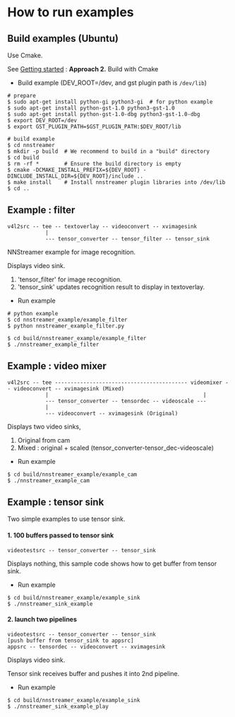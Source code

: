 # How to run examples

## Build examples (Ubuntu)

Use Cmake.

See [Getting started](getting-started.md) : **Approach 2.** Build with Cmake

- Build example (DEV_ROOT=/dev, and gst plugin path is ```/dev/lib```)

```
# prepare
$ sudo apt-get install python-gi python3-gi  # for python example
$ sudo apt-get install python-gst-1.0 python3-gst-1.0
$ sudo apt-get install python-gst-1.0-dbg python3-gst-1.0-dbg
$ export DEV_ROOT=/dev
$ export GST_PLUGIN_PATH=$GST_PLUGIN_PATH:$DEV_ROOT/lib
```
```
# build example
$ cd nnstreamer
$ mkdir -p build  # We recommend to build in a "build" directory
$ cd build
$ rm -rf *        # Ensure the build directory is empty
$ cmake -DCMAKE_INSTALL_PREFIX=${DEV_ROOT} -DINCLUDE_INSTALL_DIR=${DEV_ROOT}/include ..
$ make install    # Install nnstreamer plugin libraries into /dev/lib
$ cd ..
```

## Example : filter

```
v4l2src -- tee -- textoverlay -- videoconvert -- xvimagesink
            |
            --- tensor_converter -- tensor_filter -- tensor_sink
```

NNStreamer example for image recognition.

Displays video sink.

1. 'tensor_filter' for image recognition.
2. 'tensor_sink' updates recognition result to display in textoverlay.

- Run example
```
# python example
$ cd nnstreamer_example/example_filter
$ python nnstreamer_example_filter.py 
```

```
$ cd build/nnstreamer_example/example_filter
$ ./nnstreamer_example_filter
```

## Example : video mixer

```
v4l2src -- tee ------------------------------------------ videomixer -- videoconvert -- xvimagesink (Mixed)
            |                                                 |
            --- tensor_converter -- tensordec -- videoscale ---
            |
            --- videoconvert -- xvimagesink (Original)
```

Displays two video sinks,
 
1. Original from cam
2. Mixed : original + scaled (tensor_converter-tensor_dec-videoscale)

- Run example
```
$ cd build/nnstreamer_example/example_cam
$ ./nnstreamer_example_cam
```

## Example : tensor sink

Two simple examples to use tensor sink.

#### 1. 100 buffers passed to tensor sink

```
videotestsrc -- tensor_converter -- tensor_sink
```

Displays nothing, this sample code shows how to get buffer from tensor sink.

- Run example
```
$ cd build/nnstreamer_example/example_sink
$ ./nnstreamer_sink_example
```

#### 2. launch two pipelines

```
videotestsrc -- tensor_converter -- tensor_sink
[push buffer from tensor_sink to appsrc]
appsrc -- tensordec -- videoconvert -- xvimagesink
```

Displays video sink.

Tensor sink receives buffer and pushes it into 2nd pipeline.
 
- Run example
```
$ cd build/nnstreamer_example/example_sink
$ ./nnstreamer_sink_example_play
```
